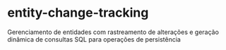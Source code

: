# entity-change-tracking
Gerenciamento de entidades com rastreamento de alterações e geração dinâmica de consultas SQL para operações de persistência
